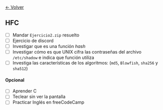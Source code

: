[<- Volver](IndiceDeMaterias.md)
## HFC

- [ ] Mandar `Ejercicio2.zip` resuelto
- [ ] Ejercicio de discord
- [ ] Investigar que es una función *hash*
- [ ] Investigar cómo es que UNIX cifra las contraseñas del archivo `/etc/shadow` e indica que función utiliza
- [ ] Investiga las características de los algoritmos: (`md5`, `Blowfish`, `sha256` y `sha512`)

#### Opcional

- [ ] Aprender C
- [ ] Teclear sin ver la pantalla
- [ ] Practicar Inglés en freeCodeCamp